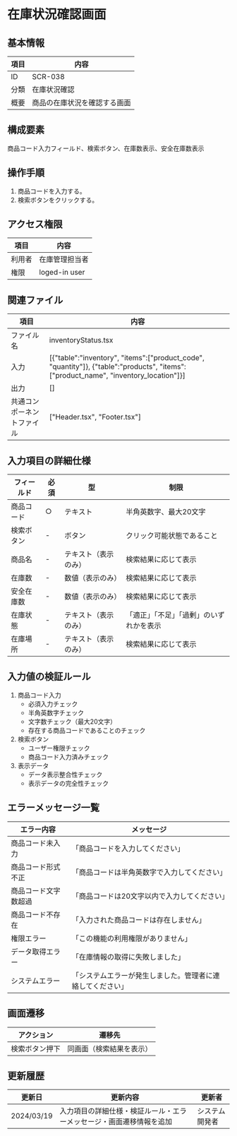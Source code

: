 # 在庫状況確認画面

## 基本情報
| 項目 | 内容 |
|------|------|
| ID | SCR-038 |
| 分類 | 在庫状況確認 |
| 概要 | 商品の在庫状況を確認する画面 |

## 構成要素
商品コード入力フィールド、検索ボタン、在庫数表示、安全在庫数表示

## 操作手順
1. 商品コードを入力する。
2. 検索ボタンをクリックする。

## アクセス権限
| 項目 | 内容 |
|------|------|
| 利用者 | 在庫管理担当者 |
| 権限 | loged-in user |

## 関連ファイル
| 項目 | 内容 |
|------|------|
| ファイル名 | inventoryStatus.tsx |
| 入力 | [{\"table\":\"inventory\", \"items\":[\"product_code\", \"quantity\"]}, {\"table\":\"products\", \"items\":[\"product_name\", \"inventory_location\"]}] |
| 出力 | [] |
| 共通コンポーネントファイル | [\"Header.tsx\", \"Footer.tsx\"] |

## 入力項目の詳細仕様
| フィールド | 必須 | 型 | 制限 |
|------------|------|-----|------|
| 商品コード | ○ | テキスト | 半角英数字、最大20文字 |
| 検索ボタン | - | ボタン | クリック可能状態であること |
| 商品名 | - | テキスト（表示のみ） | 検索結果に応じて表示 |
| 在庫数 | - | 数値（表示のみ） | 検索結果に応じて表示 |
| 安全在庫数 | - | 数値（表示のみ） | 検索結果に応じて表示 |
| 在庫状態 | - | テキスト（表示のみ） | 「適正」「不足」「過剰」のいずれかを表示 |
| 在庫場所 | - | テキスト（表示のみ） | 検索結果に応じて表示 |

## 入力値の検証ルール
1. 商品コード入力
   - 必須入力チェック
   - 半角英数字チェック
   - 文字数チェック（最大20文字）
   - 存在する商品コードであることのチェック
2. 検索ボタン
   - ユーザー権限チェック
   - 商品コード入力済みチェック
3. 表示データ
   - データ表示整合性チェック
   - 表示データの完全性チェック

## エラーメッセージ一覧
| エラー内容 | メッセージ |
|------------|------------|
| 商品コード未入力 | 「商品コードを入力してください」 |
| 商品コード形式不正 | 「商品コードは半角英数字で入力してください」 |
| 商品コード文字数超過 | 「商品コードは20文字以内で入力してください」 |
| 商品コード不存在 | 「入力された商品コードは存在しません」 |
| 権限エラー | 「この機能の利用権限がありません」 |
| データ取得エラー | 「在庫情報の取得に失敗しました」 |
| システムエラー | 「システムエラーが発生しました。管理者に連絡してください」 |

## 画面遷移
| アクション | 遷移先 |
|------------|--------|
| 検索ボタン押下 | 同画面（検索結果を表示） |

## 更新履歴
| 更新日 | 更新内容 | 更新者 |
|--------|----------|--------|
| 2024/03/19 | 入力項目の詳細仕様・検証ルール・エラーメッセージ・画面遷移情報を追加 | システム開発者 |
